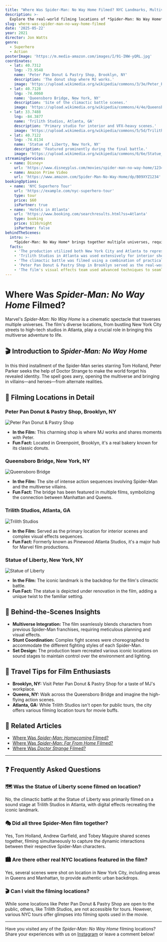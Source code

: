 ```yaml
---
title: "Where Was Spider-Man: No Way Home Filmed? NYC Landmarks, Multiverse Sets & More"
description: >-
  Explore the real-world filming locations of *Spider-Man: No Way Home*, from iconic New York City landmarks to Atlanta's sound stages. Discover behind-the-scenes insights and plan your visit to these cinematic spots.
slug: where-was-spider-man-no-way-home-filmed
date: '2025-05-22'
year: 2021
director: Jon Watts
genre:
  - Superhero
  - Action
posterImage: 'https://m.media-amazon.com/images/I/91-INW-yQRL.jpg'
coordinates:
  - lat: 40.7312
    lng: -73.9548
    name: 'Peter Pan Donut & Pastry Shop, Brooklyn, NY'
    description: 'The donut shop where MJ works.'
    image: 'https://upload.wikimedia.org/wikipedia/commons/3/3e/Peter_Pan_Donut_%26_Pastry_Shop.jpg'
  - lat: 40.7128
    lng: -74.0060
    name: 'Queensboro Bridge, New York, NY'
    description: 'Site of the climactic battle scenes.'
    image: 'https://upload.wikimedia.org/wikipedia/commons/4/4e/Queensboro_Bridge.jpg'
  - lat: 33.7488
    lng: -84.3877
    name: 'Trilith Studios, Atlanta, GA'
    description: 'Primary studio for interior and VFX-heavy scenes.'
    image: 'https://upload.wikimedia.org/wikipedia/commons/5/5d/Trilith_Studios.jpg'
  - lat: 40.7122
    lng: -74.0134
    name: 'Statue of Liberty, New York, NY'
    description: 'Featured prominently during the final battle.'
    image: 'https://upload.wikimedia.org/wikipedia/commons/6/6e/Statue_of_Liberty.jpg'
streamingServices:
  - name: Disney+
    url: 'https://www.disneyplus.com/movies/spider-man-no-way-home/12345678'
  - name: Amazon Prime Video
    url: 'https://www.amazon.com/Spider-Man-No-Way-Home/dp/B09XYZ1234'
bookingOptions:
  - name: 'NYC Superhero Tour'
    url: 'https://example.com/nyc-superhero-tour'
    type: tour
    price: $60
    isPartner: true
  - name: 'Hotels in Atlanta'
    url: 'https://www.booking.com/searchresults.html?ss=Atlanta'
    type: booking
    price: $110/night
    isPartner: false
behindTheScenes:
  intro: >-
    *Spider-Man: No Way Home* brings together multiple universes, requiring a blend of real-world locations and cutting-edge visual effects. Here's a look behind the curtain.
  facts:
    - 'The production utilized both New York City and Atlanta to represent various settings.'
    - 'Trilith Studios in Atlanta was used extensively for interior shots and complex VFX scenes.'
    - 'The climactic battle was filmed using a combination of practical sets and CGI to recreate the Statue of Liberty under renovation.'
    - 'Peter Pan Donut & Pastry Shop in Brooklyn served as the real-world location for MJ’s workplace.'
    - 'The film's visual effects team used advanced techniques to seamlessly integrate characters from different universes.'
---
```


# Where Was *Spider-Man: No Way Home* Filmed?

Marvel's *Spider-Man: No Way Home* is a cinematic spectacle that traverses multiple universes. The film's diverse locations, from bustling New York City streets to high-tech studios in Atlanta, play a crucial role in bringing this multiverse adventure to life.

## 🎬 Introduction to *Spider-Man: No Way Home*

In this third installment of the Spider-Man series starring Tom Holland, Peter Parker seeks the help of Doctor Strange to make the world forget his revealed identity. The spell goes awry, opening the multiverse and bringing in villains—and heroes—from alternate realities.

## 📍 Filming Locations in Detail

### Peter Pan Donut & Pastry Shop, Brooklyn, NY

![Peter Pan Donut & Pastry Shop](https://static.wikia.nocookie.net/marvelcinematicuniverse/images/9/9c/Peter_Pan_Donut_and_Pastry_Shop_%28December_2024%29.png/revision/latest?cb=20231211031247)

- **In the Film:** This charming shop is where MJ works and shares moments with Peter.
- **Fun Fact:** Located in Greenpoint, Brooklyn, it's a real bakery known for its classic donuts.

### Queensboro Bridge, New York, NY

![Queensboro Bridge](https://static.wikia.nocookie.net/marvelcinematicuniverse/images/7/7b/Spider-Man_NWH_trailer_23.png/revision/latest?cb=20230321042507)

- **In the Film:** The site of intense action sequences involving Spider-Man and the multiverse villains.
- **Fun Fact:** The bridge has been featured in multiple films, symbolizing the connection between Manhattan and Queens.

### Trilith Studios, Atlanta, GA

![Trilith Studios](https://encrypted-tbn0.gstatic.com/images?q=tbn:ANd9GcQtTShSQ72_vB22tjNG-6K4e9AmXONE5KUf5A&s)

- **In the Film:** Served as the primary location for interior scenes and complex visual effects sequences.
- **Fun Fact:** Formerly known as Pinewood Atlanta Studios, it's a major hub for Marvel film productions.

### Statue of Liberty, New York, NY

![Statue of Liberty](https://encrypted-tbn0.gstatic.com/images?q=tbn:ANd9GcTeMx_OjCI8HrgLZYc-lI8fq0R0vH1TAOwjuA&s)

- **In the Film:** The iconic landmark is the backdrop for the film's climactic battle.
- **Fun Fact:** The statue is depicted under renovation in the film, adding a unique twist to the familiar setting.

## 🎥 Behind-the-Scenes Insights

- **Multiverse Integration:** The film seamlessly blends characters from previous Spider-Man franchises, requiring meticulous planning and visual effects.
- **Stunt Coordination:** Complex fight scenes were choreographed to accommodate the different fighting styles of each Spider-Man.
- **Set Design:** The production team recreated various iconic locations on sound stages to maintain control over the environment and lighting.

## 🧳 Travel Tips for Film Enthusiasts

- **Brooklyn, NY:** Visit Peter Pan Donut & Pastry Shop for a taste of MJ's workplace.
- **Queens, NY:** Walk across the Queensboro Bridge and imagine the high-flying action scenes.
- **Atlanta, GA:** While Trilith Studios isn't open for public tours, the city offers various filming location tours for movie buffs.

## 🔗 Related Articles

- [Where Was *Spider-Man: Homecoming* Filmed?](/films/where-was-spider-man-homecoming-filmed)
- [Where Was *Spider-Man: Far From Home* Filmed?](/films/where-was-spider-man-far-from-home-filmed)
- [Where Was *Doctor Strange* Filmed?](/films/where-was-doctor-strange-filmed)

---

## ❓ Frequently Asked Questions

### 🗺️ Was the Statue of Liberty scene filmed on location?

No, the climactic battle at the Statue of Liberty was primarily filmed on a sound stage at Trilith Studios in Atlanta, with digital effects recreating the iconic landmark.

### 🎭 Did all three Spider-Men film together?

Yes, Tom Holland, Andrew Garfield, and Tobey Maguire shared scenes together, filming simultaneously to capture the dynamic interactions between their respective Spider-Man characters.

### 🏙️ Are there other real NYC locations featured in the film?

Yes, several scenes were shot on location in New York City, including areas in Queens and Manhattan, to provide authentic urban backdrops.

### 🎬 Can I visit the filming locations?

While some locations like Peter Pan Donut & Pastry Shop are open to the public, others, like Trilith Studios, are not accessible for tours. However, various NYC tours offer glimpses into filming spots used in the movie.

---

Have you visited any of the *Spider-Man: No Way Home* filming locations? Share your experiences with us on [Instagram](https://instagram.com/wherewasitfilmed) or leave a comment below!
